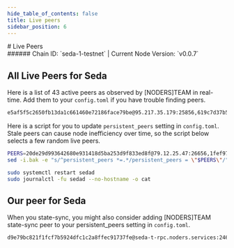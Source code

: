 ```yaml
---
hide_table_of_contents: false
title: Live peers
sidebar_position: 6
---
```


<div class="h1-with-icon icon-seda">
# Live Peers
</div>
###### Chain ID: `seda-1-testnet` | Current Node Version: `v0.0.7`

## All Live Peers for Seda
Here is a list of 43 active peers as observed by [NODERS]TEAM in real-time. Add them to your `config.toml` if you have trouble finding peers.

```bash
e5af5f5c2650fb13da1c661460e72186face79be@95.217.35.179:25856,619c7d37b5c0337824ebe6292a71e2af4732d2fe@164.68.121.132:26656,b77542f43e76a1851924364a97e22ae8675d3850@217.160.102.31:26646,d54409abe78e35bf33a869514bf91187a5d9c5a7@167.235.178.134:25856,7d93aef7da6af7496c85bc3ac9ac4e07e52ac162@88.198.51.245:26656,b2693b557e75822c4d02b7344a2d38781ffed780@194.163.135.92:26656,2da5311f9b4065126eaef18d5b03c03a38b8a245@3.8.188.23:26656,bdb75f5ce1e81094791746a5ed283dce8c701c17@57.129.28.122:36656,da0a41239fbfb17b13e7c79d2ec9167b74927ffb@97.113.140.103:26656,8cfdbb242658a42a108b64bbdff73216df9a8e7d@51.195.61.9:25856,58f8acb84a72933ade920bfcd738417256872f4d@199.127.200.178:26656,50d00c212df119eb19ab976b40cf3cd149ad50ab@185.183.35.185:26656,cc007eaaf887a25ced3bb01f5ca8112a92b94739@65.21.198.100:23656,510060581212de0892703dd1c2f894baefb13a32@65.21.88.86:26656,cb75c263cff51a14a4f10694046bb81414d10064@18.171.36.35:26656,7c5422dec97aafabb2e1163b0ba50a11ca199635@65.21.28.22:26656,e25298af7d8884992ab5ae14d0d4e1368bee799f@131.153.154.57:26656,6ea5a7620b4526a6f5b59b978afc348351df378e@141.94.141.165:26956,af6d9c83b6f90103ae253b1d98db7af182dc9988@138.201.54.144:26656,a6a6f924bf8a88e2d2d6ace0031e6844951712a9@93.189.30.113:26656,0660466dfd31d874116cd66ca24f284e9e2b4e62@65.21.32.200:44656,3c0f99a396aaeb69bfe80ea32ac098f5c698660a@194.163.145.61:26656,35d1fec5d70b51e90dfa8b5a2368691ebc78b82a@57.128.202.24:26656,1fef9721db7cb37ace237d1a2b1271c319bb1c0c@94.130.164.82:25856,4c64859a75ce9dfba595b6c0d984a99bd5971192@78.47.203.145:26656,aff078d3ede06d45c8da31ba64a7c8af5fe47989@51.79.79.194:26656,1c3e338b82bc8ca81e7625609e9f8ef583963143@65.108.105.48:25856,ccb884f5483f67057c9f0bde13062d80a45832c7@38.242.221.36:26656,74a461985740c98e7b30cd547fe0108821bf994d@57.128.192.23:26646,3d50f1601ff734d61af0b9474feb4f234070d9e6@141.94.143.203:56176,20de29d993642680e931418d5ba253d9f833ed8f@79.12.25.47:26656,3e63faf0d79339ae945355f6037dd858fc453968@212.95.53.129:26656,945710d8ab3b3c5e4f9474254213bccf09551878@91.223.3.190:56176,d3396ff215b406d93a87053d1c699551e57552bb@136.38.55.33:26656,9fea602250622eaf3c3bcde89db561deb7fa54b3@104.244.208.246:25856,3da2316011d98adc484d1582ccee563edda6fe8f@2a01:26656,c13a5b542acb9af74c866f512eb0b6c88add8134@176.9.0.179:26656,d5519e378247dfb61dfe90652d1fe3e2b3005a5b@65.109.68.190:17356,d967e409d7353994e43fd5c13191f4c99673d297@5.9.116.21:25856,9b6de59e38faa31ac0f2ae2469954be562fc167f@13.41.125.154:26656,d1739db328c49d831f35ec95ed30acc0785c379d@208.88.251.50:26656,3983d60c54d6cd2a6056b0e1771bf257e82909da@188.40.66.173:25856,a98484ac9cb8235bd6a65cdf7648107e3d14dab4@116.202.231.58:17356
```

Here is a script for you to update `persistent_peers` setting in `config.toml`. Stale peers can cause node inefficiency over time, so the script below selects a few random live peers.

```bash
PEERS=20de29d993642680e931418d5ba253d9f833ed8f@79.12.25.47:26656,1fef9721db7cb37ace237d1a2b1271c319bb1c0c@94.130.164.82:25856,3e63faf0d79339ae945355f6037dd858fc453968@212.95.53.129:26656,d1739db328c49d831f35ec95ed30acc0785c379d@208.88.251.50:26656,7c5422dec97aafabb2e1163b0ba50a11ca199635@65.21.28.22:26656
sed -i.bak -e "s/^persistent_peers *=.*/persistent_peers = \"$PEERS\"/" ~/.sedad/config/config.toml

sudo systemctl restart sedad
sudo journalctl -fu sedad --no-hostname -o cat
```

## Our peer for Seda
When you state-sync, you might also consider adding [NODERS]TEAM state-sync peer to your persistent_peers setting in `config.toml`.

```bash
d9e79bc821f1fcf7b5924dfc1c2a8ffec91737fe@seda-t-rpc.noders.services:24656
```